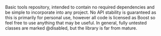 Basic tools repository, intended to contain no required dependencies and be simple to incorporate into any project. No API stability is guaranteed as this is primarily for personal use, however all code is licensed as Boost so feel free to use anything that may be useful. In general, fully untested classes are marked @disabled, but the library is far from mature.